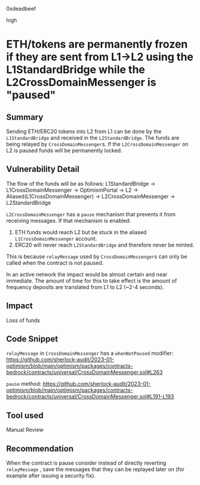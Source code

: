 0xdeadbeef

high

# ETH/tokens are permanently frozen if they are sent from L1->L2 using the L1StandardBridge while the L2CrossDomainMessenger is "paused"

## Summary

Sending ETH/ERC20 tokens into L2 from L1 can be done by the `L1StandardBridge` and received in the `L2StandardBridge`.
The funds are being relayed by `CrossDomainMessenger`s. If the `L2CrossDomainMessenger` on L2 is paused funds will be permanently locked.

## Vulnerability Detail

The flow of the funds will be as follows:
L1StandardBridge -> L1CrossDomainMessenger -> OptimismPortal -> L2 ->  Aliased(L1CrossDomainMessenger) -> L2CrossDomainMessenger -> L2StandardBridge

`L2CrossDomainMessenger` has a `pause` mechanism that prevents it from receiving messages.
If that mechanism is enabled:
1. ETH funds would reach L2 but be stuck in the aliased `L1CrossDomainMessenger` account.
2. ERC20 will never reach `L2StandardBridge` and therefore never be minted.

This is because `relayMessage` used by `CrossDomainMessenger`s can only be called when the contract is not paused.

In an active network the impact would be almost certain and near immediate. The amount of time for this to take effect is the amount of frequency deposits are translated from L1 to L2 (~2-4 seconds).


## Impact

Loss of funds

## Code Snippet

`relayMessage` in `CrossDomainMessenger` has a `whenNotPaused` modifier:
https://github.com/sherlock-audit/2023-01-optimism/blob/main/optimism/packages/contracts-bedrock/contracts/universal/CrossDomainMessenger.sol#L263

`pause` method:
https://github.com/sherlock-audit/2023-01-optimism/blob/main/optimism/packages/contracts-bedrock/contracts/universal/CrossDomainMessenger.sol#L191-L193

## Tool used

Manual Review

## Recommendation

When the contract is pause consider instead of directly reverting `relayMessage` , save the messages that they can be replayed later on (for example after issuing a security fix).